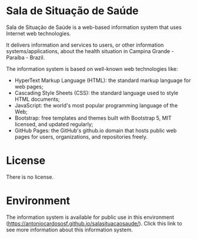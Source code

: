 # Sala de Situação de Saúde

Sala de Situação de Saúde is a web-based information system that uses Internet web technologies.

It delivers information and services to users, or other information systems/applications, about the health situation in Campina Grande - Paraíba - Brazil.

The information system is based on well-known web technologies like:

- HyperText Markup Language (HTML): the standard markup language for web pages;
- Cascading Style Sheets (CSS): the standard language used to style HTML documents;
- JavaScript: the world's most popular programming language of the Web;
- Bootstrap: free templates and themes built with Bootstrap 5, MIT licensed, and updated regularly;
- GitHub Pages: the GitHub's github.io domain that hosts public web pages for users, organizations, and repositories freely. 

# License

There is no license.

# Environment

The information system is available for public use in this environment (https://antoniocardososf.github.io/salasituacaosaude/). Click this link to see more information about this information system.